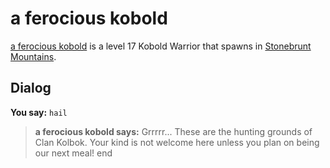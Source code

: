 # a ferocious kobold



[a ferocious kobold](/npc/100045) is a level 17 Kobold Warrior that spawns in [Stonebrunt Mountains](/zone/100).



## Dialog

**You say:** `hail`



>**a ferocious kobold says:** Grrrrr... These are the hunting grounds of Clan Kolbok. Your kind is not welcome here unless you plan on being our next meal!
end